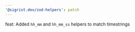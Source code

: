 ```yaml
---
'@sigrist.dev/zod-helpers': patch
---
```


feat: Added `hh_mm` and `hh_mm_ss` helpers to match timestrings

